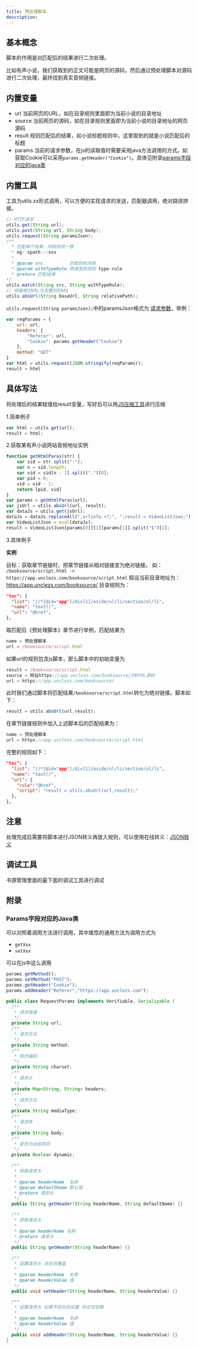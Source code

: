 ```yaml
---
title: 预处理脚本
description: 
---
```


## 基本概念

脚本的作用是对匹配后的结果进行二次处理。

比如有声小说，我们获取到的正文可能是网页的源码，然后通过预处理脚本对源码进行二次处理，最终找到真实音频链接。

## 内置变量

- url 当前网页的URL，如在目录规则里面即为当前小说的目录地址
- source 当前网页的源码，如在目录规则里面即为当前小说的目录地址的网页源码
- result 规则匹配后的结果，如小说标题规则中，这里取到的就是小说匹配后的标题
- params 当前的请求参数，在js的读取值时需要采用java方法调用的方式。如获取Cookie可以采用`params.getHeader("Cookie")`。具体见附录[params字段对应的java类](/booksource/script.html#params字段对应的java类)


## 内置工具

工具为utils.xx形式调用，可以方便的实现请求的发送，匹配器调用，绝对路径拼接。

```java
// HTTP请求
utils.get(String url);
utils.post(String url, String body);
utils.request(String paramsJson);
/**
  * 匹配单个结果，同规则项一致
  * eg: xpath://xxx
  *
  * @param src          匹配目标内容
  * @param withTypeRule 带类型的规则 type:rule
  * @return 匹配结果
*/
utils.match(String src, String withTypeRule);
// 拼接相对URL为完整的的URL
utils.absUrl(String baseUrl, String relativePath);
```

`utils.request(String paramsJson);`中的paramsJson格式为 [请求参数](/booksource/format.html#请求参数)，举例：

```js
var reqParams = {
    url: url,
    headers: {
        "Referer": url,
        "Cookie": params.getHeader("Cookie")
    },
    method: "GET"
}
var html = utils.request(JSON.stringify(reqParams));
result = html
```

## 具体写法

将处理后的结果赋值给result变量，写好后可以用[JS压缩工具](https://tool.oschina.net/jscompress/)进行压缩

1.简单例子
```js
var html = utils.get(url);
result = html;
```

2.获取某有声小说网站音频地址实例

```js
function getHtmlParas(str) {
	var sid = str.split("-");
	var n = sid.length;
	var vid = sid[n - 1].split(".")[0];
	var pid = 0;
	vid = vid - 1;
	return [pid, vid]
}
var params = getHtmlParas(url);
var jsUrl = utils.absUrl(url, result);
var dataJs = utils.get(jsUrl);
dataJs = dataJs.replaceAll(",urlinfo.+?;", ";result = VideoListJson;");
var VideoListJson = eval(dataJs);
result = VideoListJson[params[0]][1][params[1]].split("$")[1];
```

3.具体例子

**实例**

目标：获取章节链接时，把章节链接从相对链接变为绝对链接。
如： `/booksource/script.html -> https://app.unclezs.com/booksource/script.html`
假设当前目录地址为： https://app.unclezs.com/booksource/
目录规则为：
```json
"toc": {
  "list": "//*[@id="app"]/div[1]/aside/ul/li/section/ul/li",
  "name": "text()",
  "url": "@href",
},
```

取匹配后《预处理脚本》章节进行举例，匹配结果为
```js
name = 预处理脚本
url = /booksource/script.html
```
如果url的规则包含js脚本，那么脚本中的初始变量为
```js
result = /booksource/script.html
source = 网址https://app.unclezs.com/booksource/的HTML源码
url = https://app.unclezs.com/booksource/
```
此时我们通过脚本将匹配结果`/booksource/script.html`转化为绝对链接。脚本如下：
```js
result = utils.absUrl(url,result);
```
在章节链接规则中加入上述脚本后的匹配结果为：
```js
name = 预处理脚本
url = https://app.unclezs.com/booksource/script.html
```

完整的规则如下：
```json
"toc": {
  "list": "//*[@id="app"]/div[1]/aside/ul/li/section/ul/li",
  "name": "text()",
  "url": {
    "rule":"@href",
    "script": "result = utils.absUrl(url,result);"
  },
},
```

## 注意

处理完成后需要将脚本进行JSON转义再放入规则，可以使用在线转义：[JSON转义](https://www.sojson.com/yasuo.html)

## 调试工具

书源管理里面的最下面的调试工具进行调试


## 附录

### Params字段对应的Java类

可以对照着调用方法进行调用，其中属性的通用方法为调用方式为

- `getXxx`
- `setXxx`

可以在js中这么调用

```js
params.getMethod();
params.setMethod("POST");
params.getHeader("Cookie");
params.addHeader("Referer","https://app.unclezs.com");
```

```java
public class RequestParams implements Verifiable, Serializable {
  /**
   * 请求链接
   */
  private String url;
  /**
   * 请求方法
   */
  private String method;
  /**
   * 网页编码
   */
  private String charset;
  /**
   * 请求头
   */
  private Map<String, String> headers;
  /**
   * 请求方式
   */
  private String mediaType;
  /**
   * 请求体
   */
  private String body;
  /**
   * 是否为动态网页
   */
  private Boolean dynamic;

  /**
   * 获取请求头
   *
   * @param headerName  名称
   * @param defaultName 默认值
   * @return 请求头
   */
  public String getHeader(String headerName, String defaultName) {}

  /**
   * 获取请求头
   *
   * @param headerName 名称
   * @return 请求头
   */
  public String getHeader(String headerName) {}

  /**
   * 设置请求头 存在则覆盖
   *
   * @param headerName  名称
   * @param headerValue 值
   */
  public void setHeader(String headerName, String headerValue) {}

  /**
   * 设置请求头 如果不存在则设置 存在则忽略
   *
   * @param headerName  名称
   * @param headerValue 值
   */
  public void addHeader(String headerName, String headerValue) {}
}

```